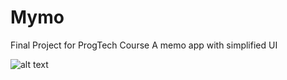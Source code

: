 # Mymo
Final Project for ProgTech Course
A memo app with simplified UI

![alt text](https://github.com/[kroci126]/[Mymo]/blob/[master]/mymologo.jpg?raw=true)
